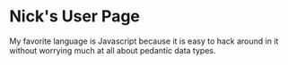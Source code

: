 # Nick's User Page
My favorite language is Javascript because it is easy to hack around in it without worrying much at all about pedantic data types.